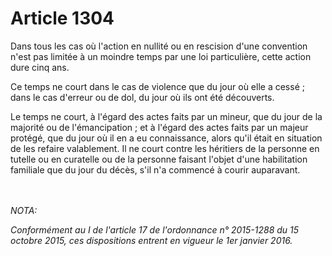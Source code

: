 # Article 1304

<p>   Dans tous les cas où l'action en nullité ou en rescision d'une convention n'est pas limitée à un moindre temps par une loi particulière, cette action dure cinq ans.</p><p>   Ce temps ne court dans le cas de violence que du jour où elle a cessé ; dans le cas d'erreur ou de dol, du jour où ils ont été découverts.</p><p>   Le temps ne court, à l'égard des actes faits par un mineur, que du jour de la majorité ou de l'émancipation ; et à l'égard des actes faits par un majeur protégé, que du jour où il en a eu connaissance, alors qu'il était en situation de les refaire valablement. Il ne court contre les héritiers de la personne en tutelle ou en curatelle ou de la personne faisant l'objet d'une habilitation familiale que du jour du décès, s'il n'a commencé à courir auparavant.</p><br/><br/><i>NOTA:<p>Conformément au I de l'article 17 de l'ordonnance n° 2015-1288 du 15 octobre 2015, ces dispositions entrent en vigueur le 1er janvier 2016.</p></i>